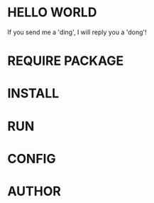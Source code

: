 # HELLO WORLD

If you send me a 'ding', I will reply you a 'dong'!

# REQUIRE PACKAGE

# INSTALL

# RUN

# CONFIG

# AUTHOR